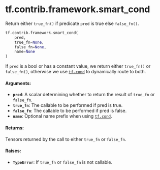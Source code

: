 <div itemscope itemtype="http://developers.google.com/ReferenceObject">
<meta itemprop="name" content="tf.contrib.framework.smart_cond" />
<meta itemprop="path" content="Stable" />
</div>

# tf.contrib.framework.smart_cond

Return either `true_fn()` if predicate `pred` is true else `false_fn()`.

``` python
tf.contrib.framework.smart_cond(
    pred,
    true_fn=None,
    false_fn=None,
    name=None
)
```

<!-- Placeholder for "Used in" -->

If `pred` is a bool or has a constant value, we return either `true_fn()`
or `false_fn()`, otherwise we use <a href="../../../tf/cond.md"><code>tf.cond</code></a> to dynamically route to both.

#### Arguments:


* <b>`pred`</b>: A scalar determining whether to return the result of `true_fn` or
  `false_fn`.
* <b>`true_fn`</b>: The callable to be performed if pred is true.
* <b>`false_fn`</b>: The callable to be performed if pred is false.
* <b>`name`</b>: Optional name prefix when using <a href="../../../tf/cond.md"><code>tf.cond</code></a>.


#### Returns:

Tensors returned by the call to either `true_fn` or `false_fn`.



#### Raises:


* <b>`TypeError`</b>: If `true_fn` or `false_fn` is not callable.